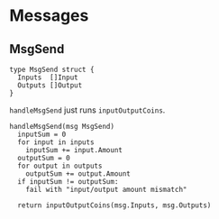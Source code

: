 # Messages

## MsgSend

```golang
type MsgSend struct {
  Inputs  []Input
  Outputs []Output
}
```

`handleMsgSend` just runs `inputOutputCoins`.

```
handleMsgSend(msg MsgSend)
  inputSum = 0
  for input in inputs
    inputSum += input.Amount
  outputSum = 0
  for output in outputs
    outputSum += output.Amount
  if inputSum != outputSum:
    fail with "input/output amount mismatch"

  return inputOutputCoins(msg.Inputs, msg.Outputs)
```
